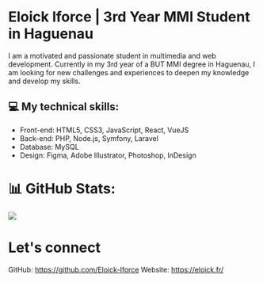 
# **Eloick Iforce | 3rd Year MMI Student in Haguenau**

I am a motivated and passionate student in multimedia and web development. Currently in my 3rd year of a BUT MMI degree in Haguenau, I am looking for new challenges and experiences to deepen my knowledge and develop my skills.

## 💻 My technical skills:

- Front-end: HTML5, CSS3, JavaScript, React, VueJS
- Back-end: PHP, Node.js, Symfony, Laravel
- Database: MySQL
- Design: Figma, Adobe Illustrator, Photoshop, InDesign

# 📊 GitHub Stats:
![](https://github-readme-streak-stats.herokuapp.com/?user=Eloick-Iforce&theme=dark&hide_border=false)<br/>

# Let's connect 

GitHub: https://github.com/Eloick-Iforce
Website: https://eloick.fr/
